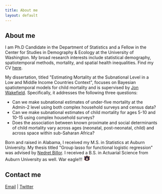 ```yaml
---
title: About me
layout: default
---
```


## About me
I am Ph.D Candidate in the Department of Statistics and a Fellow in the Center for Studies in Demography & Ecology at the University of Washington. My broad research interests include statistical demography, spatiotemporal methods, mortality, and spatial health inequalities. Find my CV [here](./CV.pdf).

My dissertation, titled "Estimating Mortality at the Subnational Level in a Low and Middle Income Countries Context", focuses on Bayesian spatiotemporal models for child mortality and is supervised by [Jon Wakefield](https://faculty.washington.edu/jonno/). Specifically, it addresses the following three questions:
* Can we make subnational estimates of under-five mortality at the Admin-2 level using both complex household surveys and census data?
* Can we make subnational estimates of child mortality for ages 5-10 and 10-15 using complex household surveys?
* Does the association between known proximate and social determinants of child mortality vary across ages (neonatal, post-neonatal, child) and across space within sub-Saharan Africa?

Born and raised in Alabama, I received my M.S. in Statistics at Auburn University. My thesis titled "Group lasso for functional logistic regression" was advised by [Nedret Billor](http://webhome.auburn.edu/~billone/). I received a B.S. in Actuarial Science from Auburn University as well. War eagle!!!  <img src="./AU.jpg" width="22">

## Contact me
[Email](jlg0003@uw.edu) | [Twitter](https://www.twitter.com/j_l_godwin)
